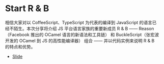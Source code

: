 # Start R & B

相信大家对以 CoffeeScript、TypeScript 为代表的编译到 JavaScript 的语言已经不陌生。本次分享将介绍 JS 平台语言家族的重要新成员 R & B —— Reason（Facebook 推出的 OCamel 语言的新语法和工具链） 和 BuckleScript（张宏波开发的 OCamel 到 JS 的高性能编译器） 组合 —— 并以代码实例来说明 R & B 的特点和优势。

- [Slide](slide)
